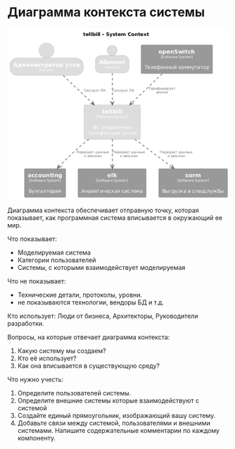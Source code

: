 # Диаграмма контекста системы

![Диаграмма контекста системы](c4-dsl/plantuml/png/structurizr-tellbillServiceContext.png "Диаграмма контекста системы")

Диаграмма  контекста обеспечивает отправную точку, которая показывает, как программная система вписывается в окружающий ее мир.

Что показывает:

- Моделируемая система
- Категории пользователей
- Системы, с которыми взаимодействует моделируемая

Что не показывает:

- Технические детали, протоколы, уровни.
- не показываются технологии, вендоры БД и т.д.

Кто использует: Люди от бизнеса, Архитекторы, Руководители разработки.

Вопросы, на которые отвечает диаграмма контекста:

1. Какую систему мы создаем?
2. Кто её использует?
3. Как она вписывается в существующую среду?

Что нужно учесть:

1. Определите пользователей системы.
2. Определите внешние системы которые взаимодействуют с системой
3. Создайте единый прямоугольник, изображающий вашу систему.
4. Добавьте связи между системой, пользователями и внешними системами.
Напишите содержательные комментарии по каждому компоненту.


